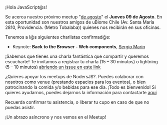 ¡Hola JavaScript@s!

Se acerca nuestro próximo meetup "[de agosto](https://www.meetup.com/es/NodersJS/events/snrpwpyxkbqb/)"  el **Jueves 09 de Agosto**. En esta oportunidad son nuestros amigos de uBiome Chile (Av. Santa María 2810, Providencia. (Metro Tobalaba)) quienes nos recibirán en sus oficinas.

Tenemos a l@s siguientes charlistas confirmad@s:

- Keynote: **Back to the Browser - Web components**, [Sergio Marin](https://github.com/highercomve)

¡Sabemos que tienes una charla fantástica que compartir y queremos escucharte! Te invitamos a registrar tu charla (15 – 30 minutos) o lightning (5 – 10 minutos) [abriendo un issue en este link](https://github.com/Noders/Meetups/issues/new)

¿Quieres apoyar los meetups de NodersJS?. Puedes colaborar con nosotros como venue (prestando espacios para los eventos), o bien patrocinando la comida y/o bebidas para ese día. ¡Todo es bienvenido! Si quieres ayudarnos, puedes dejarnos la información para contactarte [aquí](https://github.com/Noders/Meetups/issues/new) 

Recuerda confirmar tu asistencia, o liberar tu cupo en caso de que no puedas asistir.

¡Un abrazo asíncrono y nos vemos en el Meetup!
